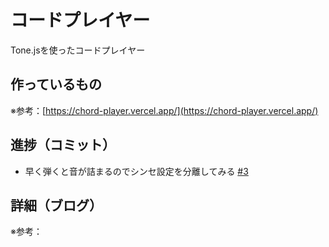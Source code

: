 # コードプレイヤー

Tone.jsを使ったコードプレイヤー

## 作っているもの

※参考：[https://chord-player.vercel.app/](https://chord-player.vercel.app/)

## 進捗（コミット）

- 早く弾くと音が詰まるのでシンセ設定を分離してみる [#3](https://github.com/ryo-i/next-app-started/issues/3)

## 詳細（ブログ）

※参考：[]()